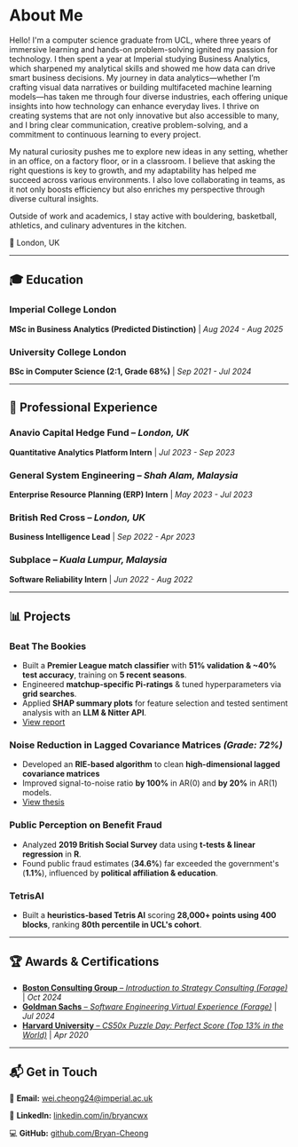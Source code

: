 # About Me
Hello! I'm a computer science graduate from UCL, where three years of immersive learning and hands-on problem-solving ignited my passion for technology. I then spent a year at Imperial studying Business Analytics, which sharpened my analytical skills and showed me how data can drive smart business decisions. My journey in data analytics—whether I’m crafting visual data narratives or building multifaceted machine learning models—has taken me through four diverse industries, each offering unique insights into how technology can enhance everyday lives. I thrive on creating systems that are not only innovative but also accessible to many, and I bring clear communication, creative problem-solving, and a commitment to continuous learning to every project.

My natural curiosity pushes me to explore new ideas in any setting, whether in an office, on a factory floor, or in a classroom. I believe that asking the right questions is key to growth, and my adaptability has helped me succeed across various environments. I also love collaborating in teams, as it not only boosts efficiency but also enriches my perspective through diverse cultural insights.

Outside of work and academics, I stay active with bouldering, basketball, athletics, and culinary adventures in the kitchen.

📍 London, UK  

---

## 🎓 Education  

### Imperial College London  
**MSc in Business Analytics (Predicted Distinction)** | *Aug 2024 - Aug 2025*

### University College London  
**BSc in Computer Science (2:1, Grade 68%)** | *Sep 2021 - Jul 2024*

---

## 💼 Professional Experience

### **Anavio Capital Hedge Fund** – *London, UK*
**Quantitative Analytics Platform Intern** | *Jul 2023 - Sep 2023*

### **General System Engineering** – *Shah Alam, Malaysia*
**Enterprise Resource Planning (ERP) Intern** | *May 2023 - Jul 2023*

### **British Red Cross** – *London, UK*  
**Business Intelligence Lead** | *Sep 2022 - Apr 2023*

### **Subplace** – *Kuala Lumpur, Malaysia*
**Software Reliability Intern** | *Jun 2022 - Aug 2022*

---

## 📊 Projects

### **Beat The Bookies**
- Built a **Premier League match classifier** with **51% validation & ~40% test accuracy**, training on **5 recent seasons**.  
- Engineered **matchup-specific Pi-ratings** & tuned hyperparameters via **grid searches**.  
- Applied **SHAP summary plots** for feature selection and tested sentiment analysis with an **LLM & Nitter API**.
- [View report](assets/beat-the-bookie.pdf)

### **Noise Reduction in Lagged Covariance Matrices** *(Grade: 72%)*  
- Developed an **RIE-based algorithm** to clean **high-dimensional lagged covariance matrices**
- Improved signal-to-noise ratio **by 100%** in AR(0) and **by 20%** in AR(1) models.
- [View thesis](assets/rie.pdf)

### **Public Perception on Benefit Fraud**  
- Analyzed **2019 British Social Survey** data using **t-tests & linear regression** in **R**.  
- Found public fraud estimates (**34.6%**) far exceeded the government's (**1.1%**), influenced by **political affiliation & education**.

### **TetrisAI**  
- Built a **heuristics-based Tetris AI** scoring **28,000+ points using 400 blocks**, ranking **80th percentile in UCL's cohort**.  

---

## 🏆 Awards & Certifications  

- [**Boston Consulting Group** – *Introduction to Strategy Consulting (Forage)*](https://forage-uploads-prod.s3.amazonaws.com/completion-certificates/BCG%20/4Rfzeut8gXmNwfxXv_BCG%20_C5q4FqJoRXFbLPt8v_1729221121436_completion_certificate.pdf) | *Oct 2024*
- [**Goldman Sachs** – *Software Engineering Virtual Experience (Forage)*](https://forage-uploads-prod.s3.amazonaws.com/completion-certificates/Goldman%20Sachs/NPdeQ43o8P9HJmJzg_Goldman%20Sachs_C5q4FqJoRXFbLPt8v_1720563422982_completion_certificate.pdf) | *Jul 2024*  
- [**Harvard University** – *CS50x Puzzle Day: Perfect Score (Top 13% in the World)*](https://certificates.cs50.io/0cafaf82-2879-4d31-afe4-80092d217eb3.pdf?size=letter) | *Apr 2020*  

---

## 📬 Get in Touch  

📧 **Email:** [wei.cheong24@imperial.ac.uk](mailto:wei.cheong24@imperial.ac.uk)

🔗 **LinkedIn:** [linkedin.com/in/bryancwx](https://linkedin.com/in/bryancwx)

💻 **GitHub:** [github.com/Bryan-Cheong](https://github.com/Bryan-Cheong)

